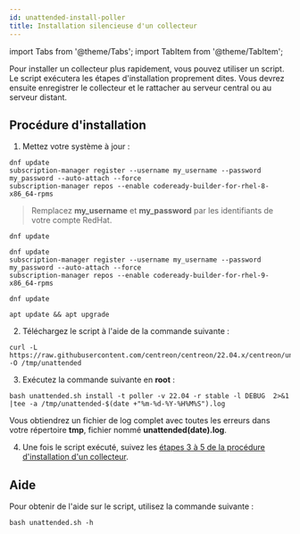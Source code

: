 ```yaml
---
id: unattended-install-poller
title: Installation silencieuse d'un collecteur
---
```

import Tabs from '@theme/Tabs';
import TabItem from '@theme/TabItem';

Pour installer un collecteur plus rapidement, vous pouvez utiliser un script. Le script exécutera les étapes d'installation proprement dites. Vous devrez ensuite enregistrer le collecteur et le rattacher au serveur central ou au serveur distant.

## Procédure d'installation

1. Mettez votre système à jour :

<Tabs groupId="sync">
<TabItem value="RHEL 8" label="RHEL 8">

```shell
dnf update
subscription-manager register --username my_username --password my_password --auto-attach --force
subscription-manager repos --enable codeready-builder-for-rhel-8-x86_64-rpms
```

> Remplacez **my_username** et **my_password** par les identifiants de votre compte RedHat.

</TabItem>

<TabItem value="Alma / Oracle Linux 8" label="Alma / Oracle Linux 8">

```shell
dnf update
```

</TabItem>
<TabItem value="RHEL 9" label="RHEL 9">

```shell
dnf update
subscription-manager register --username my_username --password my_password --auto-attach --force
subscription-manager repos --enable codeready-builder-for-rhel-9-x86_64-rpms
```

</TabItem>
<TabItem value="Alma / Oracle Linux 9" label="Alma / Oracle Linux 9">

```shell
dnf update
```

</TabItem>
<TabItem value="Debian 11" label="Debian 11">

```shell
apt update && apt upgrade
```

</TabItem>
</Tabs>

2. Téléchargez le script à l'aide de la commande suivante :

```shell
curl -L https://raw.githubusercontent.com/centreon/centreon/22.04.x/centreon/unattended.sh -O /tmp/unattended
```

3. Exécutez la commande suivante en **root** :

```shell
bash unattended.sh install -t poller -v 22.04 -r stable -l DEBUG  2>&1 |tee -a /tmp/unattended-$(date +"%m-%d-%Y-%H%M%S").log
```

  Vous obtiendrez un fichier de log complet avec toutes les erreurs dans votre répertoire **tmp**, fichier nommé **unattended(date).log**.

4. Une fois le script exécuté, suivez les [étapes 3 à 5 de la procédure d'installation d'un collecteur](./using-packages.md#step-3-register-the-server).

## Aide

Pour obtenir de l'aide sur le script, utilisez la commande suivante :

```shell
bash unattended.sh -h
```

